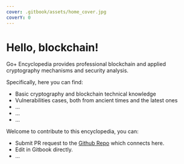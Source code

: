```yaml
---
cover: .gitbook/assets/home_cover.jpg
coverY: 0
---
```


# Hello, blockchain!

Go+ Encyclopedia provides professional blockchain and applied cryptography mechanisms and security analysis.

Specifically, here you can find:

* Basic cryptography and blockchain technical knowledge
* Vulnerabilities cases, both from ancient times and the latest ones
* ...
* ...
* ...



Welcome to contribute to this encyclopedia, you can:

* Submit PR request to the [Github Repo](https://github.com/GoPlusLabs/GoPlusSecurityWiki) which connects here.
* Edit in Gitbook directly.
* ...
